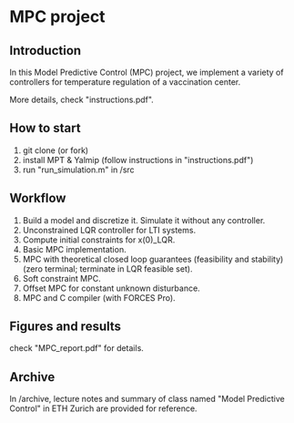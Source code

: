 # MPC project

## Introduction
In this Model Predictive Control (MPC) project, we implement a variety of controllers for temperature regulation of a vaccination center.

More details, check "instructions.pdf".

## How to start
1. git clone (or fork)
2. install MPT & Yalmip (follow instructions in "instructions.pdf")
3. run "run_simulation.m" in /src

## Workflow

1. Build a model and discretize it. Simulate it without any controller.
2. Unconstrained LQR controller for LTI systems.
3. Compute initial constraints for x(0)_LQR.
4. Basic MPC implementation.
5. MPC with theoretical closed loop guarantees (feasibility and stability) 
   (zero terminal; terminate in LQR feasible set).
6. Soft constraint MPC.
7. Offset MPC for constant unknown disturbance.
8. MPC and C compiler (with FORCES Pro).

## Figures and results

check "MPC_report.pdf" for details.

## Archive

In /archive, lecture notes and summary of class named "Model Predictive Control" in ETH Zurich are provided for reference.

